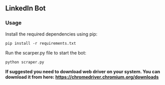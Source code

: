 ## LinkedIn Bot

### Usage

Install the required dependencies using pip:

```
pip install -r requirements.txt
```

Run the scarper.py file to start the bot:

```
python scraper.py
```

<b> If suggested you need to download web driver on your system.
You can download it from here: https://chromedriver.chromium.org/downloads</b>

<!-- Updated README links and corrected typos -->
<!-- Updated README links and corrected typos -->